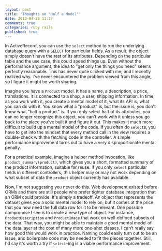 ```yaml
---
layout: post
title: 'Thoughts on "Half a Model"'
date: 2013-04-28 11:37
comments: true
categories: ruby rails
published: true
---
```


In ActiveRecord, you can use the `select` method to run the underlying database
query with a `SELECT` for particular fields. As a result, the object simply
doesn't have the rest of its attributes. Depending on the particular table and
the use case, this could speed things up. Even without the performance
argument, the idea to "get only the things you need" seems perfectly
reasonable. This has never quite clicked with me, and I recently realized why.
I've never encountered the problem viewed from this angle, so I figure it might
be worth sharing.

<!-- more -->

Imagine you have a `Product` model. It has a name, a description, a price,
translations. It is connected to a shop, a user, shipping information. In time,
as you work with it, you create a mental model of it, what its API is, what you
can do with it. You know what a "product" is, but the issue is, you don't know
what "half a product" is. If you only select half of its attributes, you can no
longer recognize this object, you can't work with it unless you go back to the
place you've built it and figure it out. This makes it much more difficult to
build up a mental model of the code. If you often do `select`s, you have to get
into the mindset that every method call in the view requires a double-check
with the fetching code in the controller. A simple performance improvement
turns out to have a very disproportionate mental penalty.

For a practical example, imagine a helper method invocation, like
`product_summary(product)`, which gives you a short, formatted summary of the
product information, suitable for reuse. If you only `select` particular fields
in different controllers, this helper may or may not work depending on what
subset of data the `product` object currently has available.

Now, I'm not suggesting you never do this. Web development existed before ORMs
and there are still people who prefer tighter database integration that an ORM
could provide. It's simply a tradeoff. An object that represents the dataset
gives you a solid mental model to rely on, but it comes at the price that you
now need the full data row for it to be relevant. One possible compromise I see
is to create a new type of object. For instance, `ProductDescription` and
`ProductImage` that work on well-defined subsets of the data. That way, you
might be able to maintain a good mental model of the data layer at the cost of
many more one-shot classes. I can't really say how good this would work in
practice. Naming could easily turn out to be an issue, and boilerplate code may
be needed to fit the pieces together. Still, I'd say it's worth a try if
`select`-ing is a viable performance improvement.
